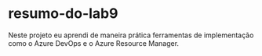 # resumo-do-lab9
Neste projeto eu aprendi de maneira prática ferramentas de implementação como o Azure DevOps e o Azure Resource Manager.
